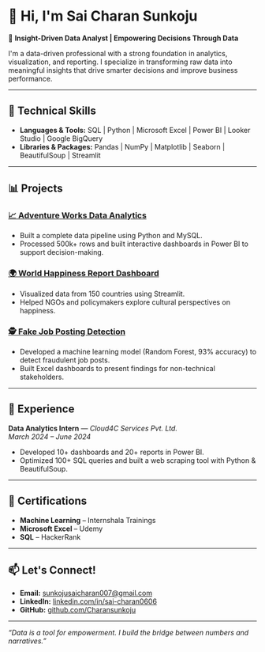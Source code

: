 # 👋 Hi, I'm Sai Charan Sunkoju

🎯 **Insight-Driven Data Analyst | Empowering Decisions Through Data**

I'm a data-driven professional with a strong foundation in analytics, visualization, and reporting. I specialize in transforming raw data into meaningful insights that drive smarter decisions and improve business performance.

---

## 🔧 Technical Skills
- **Languages & Tools:** SQL | Python | Microsoft Excel | Power BI | Looker Studio | Google BigQuery
- **Libraries & Packages:** Pandas | NumPy | Matplotlib | Seaborn | BeautifulSoup | Streamlit

---

## 📊 Projects

### [📈 Adventure Works Data Analytics](https://github.com/Charansunkoju/Adventure_Works_)
- Built a complete data pipeline using Python and MySQL.
- Processed 500k+ rows and built interactive dashboards in Power BI to support decision-making.

### [🌍 World Happiness Report Dashboard](https://github.com/Charansunkoju/World-Happiness-Report)
- Visualized data from 150 countries using Streamlit.
- Helped NGOs and policymakers explore cultural perspectives on happiness.

### [🕵️ Fake Job Posting Detection](https://github.com/Charansunkoju/Fake-Job-Posting-Detection)
- Developed a machine learning model (Random Forest, 93% accuracy) to detect fraudulent job posts.
- Built Excel dashboards to present findings for non-technical stakeholders.

---

## 🏢 Experience

**Data Analytics Intern** — *Cloud4C Services Pvt. Ltd.*  
_March 2024 – June 2024_  
- Developed 10+ dashboards and 20+ reports in Power BI.
- Optimized 100+ SQL queries and built a web scraping tool with Python & BeautifulSoup.

---

## 🧠 Certifications
- **Machine Learning** – Internshala Trainings  
- **Microsoft Excel** – Udemy  
- **SQL** – HackerRank  

---

## 📫 Let's Connect!
- **Email:** sunkojusaicharan007@gmail.com  
- **LinkedIn:** [linkedin.com/in/sai-charan0606](https://www.linkedin.com/in/sai-charan0606)  
- **GitHub:** [github.com/Charansunkoju](https://github.com/Charansunkoju)  

---

_“Data is a tool for empowerment. I build the bridge between numbers and narratives.”_
